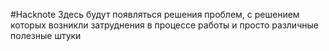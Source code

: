 #Hacknote
Здесь будут появляться решения проблем, с решением которых возникли затруднения в процессе работы и просто различные полезные штуки